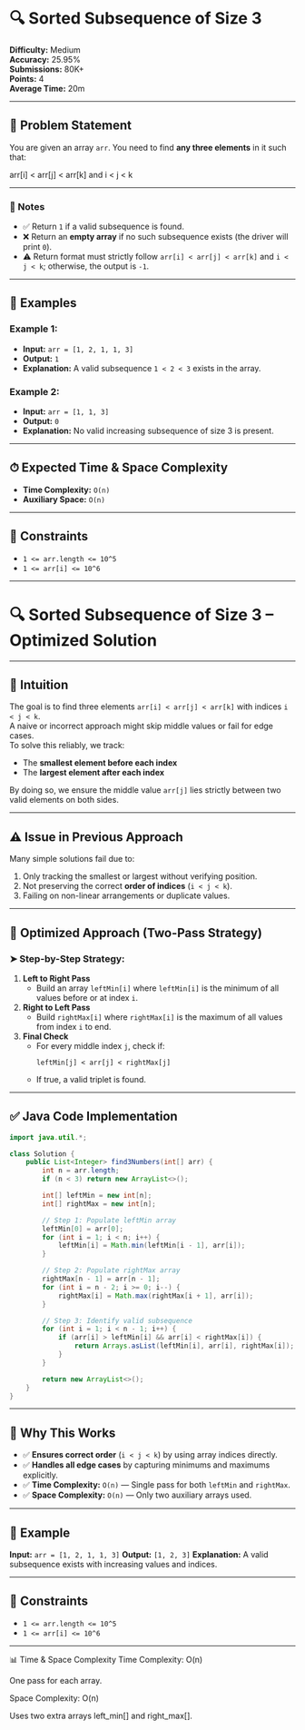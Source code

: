 

# 🔍 Sorted Subsequence of Size 3

**Difficulty:** Medium  
**Accuracy:** 25.95%  
**Submissions:** 80K+  
**Points:** 4  
**Average Time:** 20m  

---

## 📘 Problem Statement

You are given an array `arr`. You need to find **any three elements** in it such that:



arr\[i] < arr\[j] < arr\[k]  and  i < j < k



---

### 📌 Notes

- ✅ Return `1` if a valid subsequence is found.
- ❌ Return an **empty array** if no such subsequence exists (the driver will print `0`).
- ⚠️ Return format must strictly follow `arr[i] < arr[j] < arr[k]` and `i < j < k`; otherwise, the output is `-1`.

---

## 🧪 Examples

### Example 1:
- **Input:** `arr = [1, 2, 1, 1, 3]`  
- **Output:** `1`  
- **Explanation:** A valid subsequence `1 < 2 < 3` exists in the array.

### Example 2:
- **Input:** `arr = [1, 1, 3]`  
- **Output:** `0`  
- **Explanation:** No valid increasing subsequence of size 3 is present.

---

## ⏱ Expected Time & Space Complexity

- **Time Complexity:** `O(n)`
- **Auxiliary Space:** `O(n)`

---

## 📎 Constraints

- `1 <= arr.length <= 10^5`
- `1 <= arr[i] <= 10^6`

---



# 🔍 Sorted Subsequence of Size 3 – Optimized Solution

---

## 🧠 Intuition

The goal is to find three elements `arr[i] < arr[j] < arr[k]` with indices `i < j < k`.  
A naive or incorrect approach might skip middle values or fail for edge cases.  
To solve this reliably, we track:
- The **smallest element before each index**
- The **largest element after each index**

By doing so, we ensure the middle value `arr[j]` lies strictly between two valid elements on both sides.

---

## ⚠️ Issue in Previous Approach

Many simple solutions fail due to:
1. Only tracking the smallest or largest without verifying position.
2. Not preserving the correct **order of indices** (`i < j < k`).
3. Failing on non-linear arrangements or duplicate values.

---

## 🔧 Optimized Approach (Two-Pass Strategy)

### ➤ Step-by-Step Strategy:

1. **Left to Right Pass**  
   - Build an array `leftMin[i]` where `leftMin[i]` is the minimum of all values before or at index `i`.
2. **Right to Left Pass**  
   - Build `rightMax[i]` where `rightMax[i]` is the maximum of all values from index `i` to end.
3. **Final Check**  
   - For every middle index `j`, check if:
     ```
     leftMin[j] < arr[j] < rightMax[j]
     ```
   - If true, a valid triplet is found.

---

## ✅ Java Code Implementation

```java
import java.util.*;

class Solution {
    public List<Integer> find3Numbers(int[] arr) {
        int n = arr.length;
        if (n < 3) return new ArrayList<>();

        int[] leftMin = new int[n];
        int[] rightMax = new int[n];

        // Step 1: Populate leftMin array
        leftMin[0] = arr[0];
        for (int i = 1; i < n; i++) {
            leftMin[i] = Math.min(leftMin[i - 1], arr[i]);
        }

        // Step 2: Populate rightMax array
        rightMax[n - 1] = arr[n - 1];
        for (int i = n - 2; i >= 0; i--) {
            rightMax[i] = Math.max(rightMax[i + 1], arr[i]);
        }

        // Step 3: Identify valid subsequence
        for (int i = 1; i < n - 1; i++) {
            if (arr[i] > leftMin[i] && arr[i] < rightMax[i]) {
                return Arrays.asList(leftMin[i], arr[i], rightMax[i]);
            }
        }

        return new ArrayList<>();
    }
}
````

---

## 🚀 Why This Works

* ✅ **Ensures correct order** (`i < j < k`) by using array indices directly.
* ✅ **Handles all edge cases** by capturing minimums and maximums explicitly.
* ✅ **Time Complexity:** `O(n)` — Single pass for both `leftMin` and `rightMax`.
* ✅ **Space Complexity:** `O(n)` — Only two auxiliary arrays used.

---

## 🧪 Example

**Input:** `arr = [1, 2, 1, 1, 3]`
**Output:** `[1, 2, 3]`
**Explanation:** A valid subsequence exists with increasing values and indices.

---

## 📎 Constraints

* `1 <= arr.length <= 10^5`
* `1 <= arr[i] <= 10^6`

---

📊 Time & Space Complexity
Time Complexity: O(n)

One pass for each array.

Space Complexity: O(n)

Uses two extra arrays left_min[] and right_max[].


